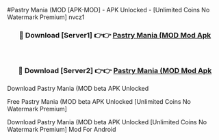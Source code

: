 #Pastry Mania (MOD [APK-MOD] - APK Unlocked - [Unlimited Coins No Watermark Premium] nvcz1



<div align="center">

<h3>🔴 Download [Server1] 👉👉 <a href="https://momento.my/?title=Pastry_Mania_(MOD">Pastry Mania (MOD Mod Apk</a></h3><br>

<h3>🔴 Download [Server2] 👉👉 <a href="https://momento.my/?title=Pastry_Mania_(MOD">Pastry Mania (MOD Mod Apk</a></h3>
</div>



Download Pastry Mania (MOD beta APK Unlocked

Free Pastry Mania (MOD beta APK Unlocked [Unlimited Coins No Watermark Premium]

Download Pastry Mania (MOD beta APK Unlocked [Unlimited Coins No Watermark Premium] Mod For Android
